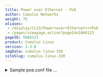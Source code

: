 ```yaml
---
title: Power over Ethernet - PoE
author: Cumulus Networks
weight: 75
aliases:
 - /display/CL33/Power+over+Ethernet+++PoE
 - /pages/viewpage.action?pageId=5866123
pageID: 5866123
product: Cumulus Linux
version: 3.3.0
imgData: cumulus-linux-330
siteSlug: cumulus-linux-330
---
```

<details>

Cumulus Linux supports Power over Ethernet (PoE) and PoE+, so certain
Cumulus Linux switches can supply power from Ethernet switch ports to
enabled devices over the Ethernet cables that connect them. Power over
Ethernet (PoE) is capable of powering devices up to 15W, while PoE+ can
power devices up to 30W.

The [currently supported platform](http://cumulusnetworks.com/hcl/) is
the Edge-Core AS4610-54P, which supports PoE and PoE+ and configuration
over Ethernet layer 2 LLDP for power negotiation.

## <span>How It Works</span>

PoE functionality is provided by the `cumulus-poe` package. When a
powered device is connected to the switch via an Ethernet cable:

  - If the available power is greater than the power required by the
    connected device, power is supplied to the switch port, and the
    device powers on

  - If available power is less than the power required by the connected
    device and the switch port's priority is less than the port priority
    set on all powered ports, power is **not** supplied to the port

  - If available power is less than the power required by the connected
    device and the switch port's priority is greater than the priority
    of a currently powered port, power is removed from lower priority
    port(s) and power is supplied to the port

  - If the total consumed power exceeds the configured power limit of
    the power source, low priority ports are turned off. In the case of
    a tie, the port with the lower port number gets priority

Power is available as follows:

| PSU 1 | PSU 2 | PoE Power Budget |
| ----- | ----- | ---------------- |
| 920W  | x     | 750W             |
| x     | 920W  | 750W             |
| 920W  | 920W  | 1650W            |

The AS4610-54P has an LED on the front panel to indicate PoE status:

  - Green: The `poed` daemon is running and no errors are detected

  - Yellow: One or more errors are detected or the `poed` daemon is not
    running

### <span>About Link State and PoE State</span>

Link state and PoE state are completely independent of each other. When
a link is brought down on a particular port using `ip link <port> down`,
power on that port is not turned off; however, LLDP negotiation is not
possible.

## <span>Configuring PoE</span>

You use the `poectl` command utility to configure PoE on a [switch that
supports](http://cumulusnetworks.com/hcl/) the feature. You can:

  - Enable or disable PoE for a given switch port

  - Set a switch port's PoE priority to one of three values: *low*,
    *high* or *critical*

The PoE configuration resides in `/etc/cumulus/poe.conf`. The file lists
all the switch ports, whether PoE is enabled for those ports and the
priority for each port.

<summary>Sample poe.conf file ... </summary>

    [enable]
    swp1 = enable
    swp2 = enable
    swp3 = enable
    swp4 = enable
    swp5 = enable
    swp6 = enable
    swp7 = enable
    swp8 = enable
    swp9 = enable
    swp10 = enable
    swp11 = enable
    swp12 = enable
    swp13 = enable
    swp14 = enable
    swp15 = enable
    swp16 = enable
    swp17 = enable
    swp18 = enable
    swp19 = enable
    swp20 = enable
    swp21 = enable
    swp22 = enable
    swp23 = enable
    swp24 = enable
    swp25 = enable
    swp26 = enable
    swp27 = enable
    swp28 = enable
    swp29 = enable
    swp30 = enable
    swp31 = enable
    swp32 = enable
    swp33 = enable
    swp34 = enable
    swp35 = enable
    swp36 = enable
    swp37 = enable
    swp38 = enable
    swp39 = enable
    swp40 = enable
    swp41 = enable
    swp42 = enable
    swp43 = enable
    swp44 = enable
    swp45 = enable
    swp46 = enable
    swp47 = enable
    swp48 = enable
     
    [priority]
    swp1 = low
    swp2 = low
    swp3 = low
    swp4 = low
    swp5 = low
    swp6 = low
    swp7 = low
    swp8 = low
    swp9 = low
    swp10 = low
    swp11 = low
    swp12 = low
    swp13 = low
    swp14 = low
    swp15 = low
    swp16 = low
    swp17 = low
    swp18 = low
    swp19 = low
    swp20 = low
    swp21 = low
    swp22 = low
    swp23 = low
    swp24 = low
    swp25 = low
    swp26 = low
    swp27 = low
    swp28 = low
    swp29 = low
    swp30 = low
    swp31 = low
    swp32 = low
    swp33 = low
    swp34 = low
    swp35 = low
    swp36 = low
    swp37 = low
    swp38 = low
    swp39 = low
    swp40 = low
    swp41 = low
    swp42 = low
    swp43 = low
    swp44 = low
    swp45 = low
    swp46 = low
    swp47 = low
    swp48 = low

By default, PoE and PoE+ are enabled on all Ethernet/1G switch ports,
and these ports are set with a low priority. Switch ports can have low,
high or critical priority.

There is no additional configuration for PoE+.

To change the priority for one or more switch ports, run `poectl -p swp#
[low|high|critical]`. For example:

    cumulus@switch:~$ sudo poectl -p swp1-swp5,swp7 high

To disable PoE for one or more ports, run `poectl -d [port_numbers]`:

    cumulus@switch:~$ sudo poectl -d swp1-swp5,swp7

To display PoE information for a set of switch ports, run `poectl -i
[port_numbers]`:

    cumulus@switch:~$ sudo poectl -i swp10-swp13
    Port          Status            Allocated    Priority  PD type      PD class   Voltage   Current    Power 
    -----   --------------------   -----------   -------- -----------   --------   -------   -------   --------- 
    swp10   connected              negotiating   low      IEEE802.3at   4          53.5 V     25 mA    3.9 W 
    swp11   searching              n/a           low      IEEE802.3at   none        0.0 V      0 mA    0.0 W 
    swp12   connected              n/a           low      IEEE802.3at   2          53.5 V     25 mA    1.4 W 
    swp13   connected              51.0 W        low      IEEE802.3at   4          53.6 V     72 mA    3.8 W 
     

The **Status** can be one of the following:

  - **searching:** PoE is enabled but no device has been detected.

  - **disabled:** The PoE port has been configured as disabled.

  - **connected:** A powered device is connected and receiving power.

  - **power-denied:** There is insufficient PoE power available to
    enable the connected device.

The **Allocated** column displays how much PoE power has been allocated
to the port, which can be one of the following:

  - **n/a:** No device is connected or the connected device does not
    support LLDP negotiation.

  - **negotiating:** An LLDP-capable device is connected and is
    negotiating for PoE power.

  - **XX.X W:** An LLDP-capable device has negotiated for XX.X watts of
    power (for example, 51.0 watts for swp13 above).

To see all the PoE information for a switch, run `poectl -s`:

    cumulus@switch:~$ poectl -s
    System power:
      Total:      730.0 W
      Used:        11.0 W
      Available:  719.0 W
    Connected ports:
      swp11, swp24, swp27, swp48

The set commands (priority, enable, disable) either succeed silently or
display an error message if the command fails.

### <span id="src-5866123_PoweroverEthernet-PoE-args" class="confluence-anchor-link"></span><span>poectl Arguments</span>

The `poectl` command takes the following arguments:

<table>
<colgroup>
<col style="width: 50%" />
<col style="width: 50%" />
</colgroup>
<thead>
<tr class="header">
<th><p>Argument</p></th>
<th><p>Description</p></th>
</tr>
</thead>
<tbody>
<tr class="odd">
<td><p>-h, --help</p></td>
<td><p>Show this help message and exit</p></td>
</tr>
<tr class="even">
<td><p>-i, --port-info PORT_LIST</p></td>
<td><p>Returns detailed information for the specified ports. You can specify a range of ports. For example:<br />
<code>-i swp1-swp5,swp10</code></p>
<p>{{%notice note%}}</p>
<p>On an Edge-Core AS4610-54P switch, the voltage reported by the <code>poectl -i</code> command and measured through a power meter connected to the device varies by 5V. The current and power readings are correct and no difference is seen for them.</p>
<p>{{%/notice%}}</p></td>
</tr>
<tr class="odd">
<td><p>-a, --all</p></td>
<td><p>Returns PoE status and detailed information for all ports.</p></td>
</tr>
<tr class="even">
<td><p>-p, --priority PORT_LIST PRIORITY</p></td>
<td><p>Sets priority for the specified ports: low, high, critical.</p></td>
</tr>
<tr class="odd">
<td><p>-d, --disable-ports PORT_LIST</p></td>
<td><p>Disables PoE operation on the specified ports.</p></td>
</tr>
<tr class="even">
<td><p>-e, --enable-ports PORT_LIST</p></td>
<td><p>Enables PoE operation on the specified ports.</p></td>
</tr>
<tr class="odd">
<td><p>-s, --system</p></td>
<td><p>Returns PoE status for the entire switch.</p></td>
</tr>
<tr class="even">
<td><p>-r, --reset PORT_LIST</p></td>
<td><p>Performs a hardware reset on the specified ports. Use this if one or more ports are stuck in an error state. This does not reset any configuration settings for the specified ports.</p></td>
</tr>
<tr class="odd">
<td><p>-v, --version</p></td>
<td><p>Displays version information.</p></td>
</tr>
<tr class="even">
<td><p>-j, --json</p></td>
<td><p>Displays output in JSON format.</p></td>
</tr>
<tr class="odd">
<td><p>--save</p></td>
<td><p>Saves the current configuration. The saved configuration is automatically loaded on system boot.</p></td>
</tr>
<tr class="even">
<td><p>--load</p></td>
<td><p>Loads and applies the saved configuration.</p></td>
</tr>
</tbody>
</table>

## <span>Troubleshooting PoE and PoE+</span>

You can troubleshoot PoE and PoE+ using the following utilities and
files:

  - `poectl -s`, as described above.

  - The Cumulus Linux `cl-support` script, which includes PoE-related
    output from `poed.conf`, `syslog`, `poectl --diag-info` and
    `lldpctl`.`  `

  - `lldpcli show neighbors ports <swp> protocol lldp hidden details`

  - `tcpdump -v -v -i <swp> ether proto 0x88cc`

  - The contents of the PoE/PoE+ `/etc/lldpd.d/poed.conf` configuration
    file, as described above.

### <span>Verify the Link Is Up</span>

LLDP requires network connectivity, so verify that the link is up.

    cumulus@switch:~$ net show interface swp20
        Name    MAC                Speed      MTU  Mode
    --  ------  -----------------  -------  -----  ---------
    UP  swp20   44:38:39:00:00:04  1G        1500  Access/L2

### <span>View LLDP Information Using lldpcli</span>

You can run `lldpcli` to view the LLDP information that has been
received on a switch port. For example:

    cumulus@switch:~$ sudo lldpcli show neighbors ports swp20 protocol lldp hidden details
    -------------------------------------------------------------------------------
    LLDP neighbors:
    -------------------------------------------------------------------------------
    Interface:    swp20, via: LLDP, RID: 2, Time: 0 day, 00:03:34
      Chassis:     
        ChassisID:    mac 68:c9:0b:25:54:7c
        SysName:      ihm-ubuntu
        SysDescr:     Ubuntu 14.04.2 LTS Linux 3.14.4+ #1 SMP Thu Jun 26 00:54:44 UTC 2014 armv7l
        MgmtIP:       fe80::6ac9:bff:fe25:547c
        Capability:   Bridge, off
        Capability:   Router, off
        Capability:   Wlan, off
        Capability:   Station, on
      Port:        
        PortID:       mac 68:c9:0b:25:54:7c
        PortDescr:    eth0
        PMD autoneg:  supported: yes, enabled: yes
          Adv:          10Base-T, HD: yes, FD: yes
          Adv:          100Base-TX, HD: yes, FD: yes
          MAU oper type: 100BaseTXFD - 2 pair category 5 UTP, full duplex mode
        MDI Power:    supported: yes, enabled: yes, pair control: no
          Device type:  PD
          Power pairs:  spare
          Class:        class 4
          Power type:   2
          Power Source: Primary power source
          Power Priority: low
          PD requested power Value: 51000
          PSE allocated power Value: 51000
      UnknownTLVs: 
        TLV:          OUI: 00,01,42, SubType: 1, Len: 1 05
        TLV:          OUI: 00,01,42, SubType: 1, Len: 1 0D
    -------------------------------------------------------------------------------

### <span>View LLDP Information Using tcpdump</span>

You can use `tcpdump` to view the LLDP frames being transmitted and
received. For example:

    cumulus@switch:~$ sudo tcpdump -v -v -i swp20 ether proto 0x88cc
    tcpdump: listening on swp20, link-type EN10MB (Ethernet), capture size 262144 bytes
    18:41:47.559022 LLDP, length 211
        Chassis ID TLV (1), length 7
          Subtype MAC address (4): 00:30:ab:f2:d7:a5 (oui Unknown)
          0x0000:  0400 30ab f2d7 a5
        Port ID TLV (2), length 6
          Subtype Interface Name (5): swp20
          0x0000:  0573 7770 3230
        Time to Live TLV (3), length 2: TTL 120s
          0x0000:  0078
        System Name TLV (5), length 13: dni-3048up-09
          0x0000:  646e 692d 3330 3438 7570 2d30 39
        System Description TLV (6), length 68
          Cumulus Linux version 3.0.1~1466303042.2265c10 running on dni 3048up
          0x0000:  4375 6d75 6c75 7320 4c69 6e75 7820 7665
          0x0010:  7273 696f 6e20 332e 302e 317e 3134 3636
          0x0020:  3330 3330 3432 2e32 3236 3563 3130 2072
          0x0030:  756e 6e69 6e67 206f 6e20 646e 6920 3330
          0x0040:  3438 7570
        System Capabilities TLV (7), length 4
          System  Capabilities [Bridge, Router] (0x0014)
          Enabled Capabilities [Router] (0x0010)
          0x0000:  0014 0010
        Management Address TLV (8), length 12
          Management Address length 5, AFI IPv4 (1): 10.0.3.190
          Interface Index Interface Numbering (2): 2
          0x0000:  0501 0a00 03be 0200 0000 0200
        Management Address TLV (8), length 24
          Management Address length 17, AFI IPv6 (2): fe80::230:abff:fef2:d7a5
          Interface Index Interface Numbering (2): 2
          0x0000:  1102 fe80 0000 0000 0000 0230 abff fef2
          0x0010:  d7a5 0200 0000 0200
        Port Description TLV (4), length 5: swp20
          0x0000:  7377 7032 30
        Organization specific TLV (127), length 9: OUI IEEE 802.3 Private (0x00120f)
          Link aggregation Subtype (3)
            aggregation status [supported], aggregation port ID 0
          0x0000:  0012 0f03 0100 0000 00
        Organization specific TLV (127), length 9: OUI IEEE 802.3 Private (0x00120f)
          MAC/PHY configuration/status Subtype (1)
            autonegotiation [supported, enabled] (0x03)
            PMD autoneg capability [10BASE-T fdx, 100BASE-TX fdx, 1000BASE-T fdx] (0x2401)
            MAU type 100BASEFX fdx (0x0012)
          0x0000:  0012 0f01 0324 0100 12
        Organization specific TLV (127), length 12: OUI IEEE 802.3 Private (0x00120f)
          Power via MDI Subtype (2)
            MDI power support [PSE, supported, enabled], power pair spare, power class class4
          0x0000:  0012 0f02 0702 0513 01fe 01fe
        Organization specific TLV (127), length 5: OUI Unknown (0x000142)
          0x0000:  0001 4201 0d
        Organization specific TLV (127), length 5: OUI Unknown (0x000142)
          0x0000:  0001 4201 01
        End TLV (0), length 0

### <span>Logging poed Events in syslog</span>

The `poed` service logs the following events to `syslog`:

  - When a switch provides power to a powered device

  - When a device that was receiving power is removed

  - When the power available to the switch changes

  - Errors

<article id="html-search-results" class="ht-content" style="display: none;">

</article>

<footer id="ht-footer">

</footer>

</details>
